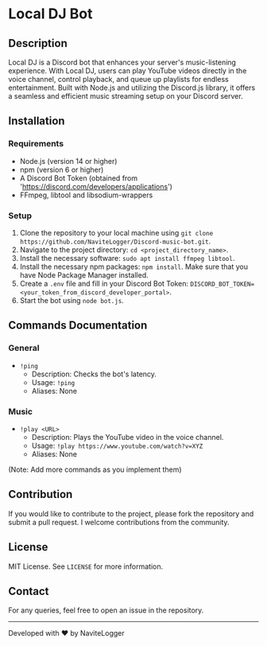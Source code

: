 # Local DJ Bot

## Description

Local DJ is a Discord bot that enhances your server's music-listening experience. With Local DJ, users can play YouTube videos directly in the voice channel, control playback, and queue up playlists for endless entertainment. Built with Node.js and utilizing the Discord.js library, it offers a seamless and efficient music streaming setup on your Discord server.

## Installation

### Requirements

- Node.js (version 14 or higher)
- npm (version 6 or higher)
- A Discord Bot Token (obtained from 'https://discord.com/developers/applications')
- FFmpeg, libtool and libsodium-wrappers

### Setup

1. Clone the repository to your local machine using `git clone https://github.com/NaviteLogger/Discord-music-bot.git`.
2. Navigate to the project directory: `cd <project_directory_name>`.
3. Install the necessary software: `sudo apt install ffmpeg libtool`.
4. Install the necessary npm packages: `npm install`. Make sure that you have Node Package Manager installed.
5. Create a `.env` file and fill in your Discord Bot Token: `DISCORD_BOT_TOKEN=<your_token_from_discord_developer_portal>`.
6. Start the bot using `node bot.js`.

## Commands Documentation

### General

- `!ping`
  - Description: Checks the bot's latency.
  - Usage: `!ping`
  - Aliases: None

### Music

- `!play <URL>`
  - Description: Plays the YouTube video in the voice channel.
  - Usage: `!play https://www.youtube.com/watch?v=XYZ`
  - Aliases: None

(Note: Add more commands as you implement them)

## Contribution

If you would like to contribute to the project, please fork the repository and submit a pull request. I welcome contributions from the community.

## License

MIT License. See `LICENSE` for more information.

## Contact

For any queries, feel free to open an issue in the repository.

---

Developed with ❤️ by NaviteLogger
